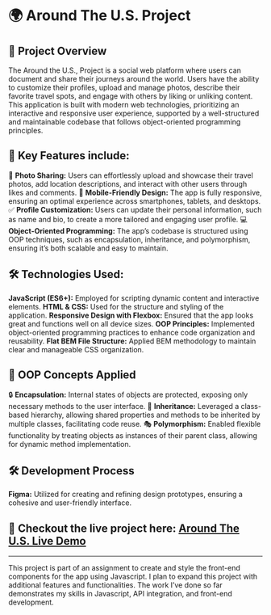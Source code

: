 # 🌍 Around The U.S. Project

## 📖 Project Overview

The Around the U.S., Project is a social web platform where users can document and share their journeys around the world. Users have the ability to customize their profiles, upload and manage photos, describe their favorite travel spots, and engage with others by liking or unliking content. This application is built with modern web technologies, prioritizing an interactive and responsive user experience, supported by a well-structured and maintainable codebase that follows object-oriented programming principles.

## 🔑 Key Features include:

📸 **Photo Sharing:** Users can effortlessly upload and showcase their travel photos, add location descriptions, and interact with other users through likes and comments.
📱 **Mobile-Friendly Design:** The app is fully responsive, ensuring an optimal experience across smartphones, tablets, and desktops.
✅ **Profile Customization:** Users can update their personal information, such as name and bio, to create a more tailored and engaging user profile.
💻 **Object-Oriented Programming:** The app’s codebase is structured using OOP techniques, such as encapsulation, inheritance, and polymorphism, ensuring it’s both scalable and easy to maintain.

## 🛠️ Technologies Used:

**JavaScript (ES6+):** Employed for scripting dynamic content and interactive elements.
**HTML & CSS:** Used for the structure and styling of the application.
**Responsive Design with Flexbox:** Ensured that the app looks great and functions well on all device sizes.
**OOP Principles:** Implemented object-oriented programming practices to enhance code organization and reusability.
**Flat BEM File Structure:** Applied BEM methodology to maintain clear and manageable CSS organization.

## 🚀 OOP Concepts Applied

🔒 **Encapsulation:** Internal states of objects are protected, exposing only necessary methods to the user interface.
🧬 **Inheritance:** Leveraged a class-based hierarchy, allowing shared properties and methods to be inherited by multiple classes, facilitating code reuse.
🎭 **Polymorphism:** Enabled flexible functionality by treating objects as instances of their parent class, allowing for dynamic method implementation.

## 🛠️ Development Process

**Figma:** Utilized for creating and refining design prototypes, ensuring a cohesive and user-friendly interface.

## 🔗 Checkout the live project here: [Around The U.S. Live Demo](https://ajuarezse.github.io/se_project_aroundtheus/)

---

This project is part of an assignment to create and style the front-end components for the app using Javascript. I plan to expand this project with additional features and functionalities. The work I’ve done so far demonstrates my skills in Javascript, API integration, and front-end development.
